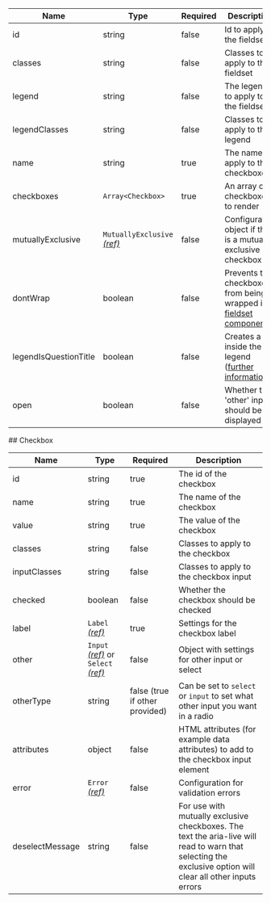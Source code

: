 | Name                  | Type                                                          | Required | Description                                                                                                 |
| --------------------- | ------------------------------------------------------------- | -------- | ----------------------------------------------------------------------------------------------------------- |
| id                    | string                                                        | false    | Id to apply to the fieldset                                                                                 |
| classes               | string                                                        | false    | Classes to apply to the fieldset                                                                            |
| legend                | string                                                        | false    | The legend to apply to the fieldset                                                                         |
| legendClasses         | string                                                        | false    | Classes to apply to the legend                                                                              |
| name                  | string                                                        | true     | The name to apply to the checkboxes                                                                         |
| checkboxes            | `Array<Checkbox>`                                             | true     | An array of checkboxes to render                                                                            |
| mutuallyExclusive     | `MutuallyExclusive` [_(ref)_](/components/mutually-exclusive) | false    | Configuration object if this is a mutually exclusive checkbox list                                          |
| dontWrap              | boolean                                                       | false    | Prevents the checkboxes from being wrapped in a [fieldset component](/components/fieldset)                  |
| legendIsQuestionTitle | boolean                                                       | false    | Creates a `h1` inside the legend ([further information](/components/fieldset#legend-as-pagequestion-title)) |
| open                  | boolean                                                       | false    | Whether the 'other' input should be displayed                                                               |

## Checkbox

| Name            | Type                                                                           | Required                       | Description                                                                                                                                                 |
| --------------- | ------------------------------------------------------------------------------ | ------------------------------ | ----------------------------------------------------------------------------------------------------------------------------------------------------------- |
| id              | string                                                                         | true                           | The id of the checkbox                                                                                                                                      |
| name            | string                                                                         | true                           | The name of the checkbox                                                                                                                                    |
| value           | string                                                                         | true                           | The value of the checkbox                                                                                                                                   |
| classes         | string                                                                         | false                          | Classes to apply to the checkbox                                                                                                                            |
| inputClasses    | string                                                                         | false                          | Classes to apply to the checkbox input                                                                                                                      |
| checked         | boolean                                                                        | false                          | Whether the checkbox should be checked                                                                                                                      |
| label           | `Label` [_(ref)_](/components/label)                                           | true                           | Settings for the checkbox label                                                                                                                             |
| other           | `Input` [_(ref)_](/components/input) or `Select` [_(ref)_](/components/select) | false                          | Object with settings for other input or select                                                                                                              |
| otherType       | string                                                                         | false (true if other provided) | Can be set to `select` or `input` to set what other input you want in a radio                                                                               |
| attributes      | object                                                                         | false                          | HTML attributes (for example data attributes) to add to the checkbox input element                                                                          |
| error           | `Error` [_(ref)_](/components/error)                                           | false                          | Configuration for validation errors                                                                                                                         |
| deselectMessage | string                                                                         | false                          | For use with mutually exclusive checkboxes. The text the aria-live will read to warn that selecting the exclusive option will clear all other inputs errors |
